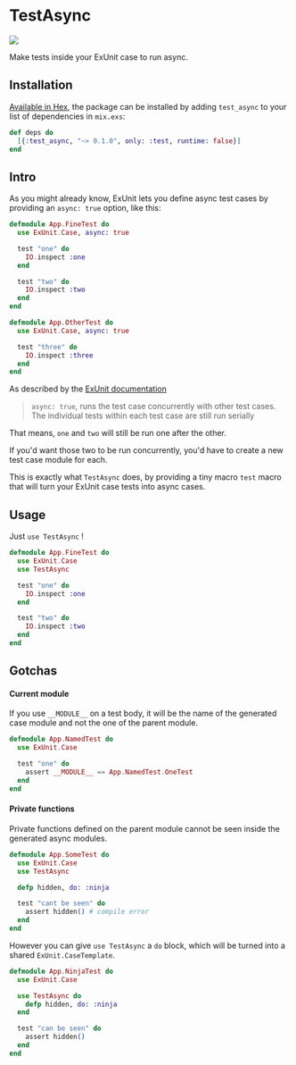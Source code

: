 # TestAsync
<a href="https://travis-ci.org/vic/test_async"><img src="https://travis-ci.org/vic/test_async.svg"></a>

Make tests inside your ExUnit case to run async.

## Installation

[Available in Hex](https://hex.pm/package/test_async), the package can be installed
by adding `test_async` to your list of dependencies in `mix.exs`:

```elixir
def deps do
  [{:test_async, "~> 0.1.0", only: :test, runtime: false}]
end
```

## Intro

As you might already know, ExUnit lets you define async test cases by
providing an `async: true` option, like this:

```elixir
defmodule App.FineTest do
  use ExUnit.Case, async: true

  test "one" do
    IO.inspect :one
  end

  test "two" do
    IO.inspect :two
  end
end

defmodule App.OtherTest do
  use ExUnit.Case, async: true

  test "three" do
    IO.inspect :three
  end
end
```

As described by the [ExUnit documentation](https://hexdocs.pm/ex_unit/ExUnit.html) 


> `async: true`, runs the test case concurrently with other test cases. 
> The individual tests within each test case are still run serially

That means, `one` and `two` will still be run one after the other.

If you'd want those two to be run concurrently, you'd have to create
a new test case module for each.

This is exactly what `TestAsync` does, by providing a tiny macro `test`
macro that will turn your ExUnit case tests into async cases.

## Usage

Just `use TestAsync` !

```elixir
defmodule App.FineTest do
  use ExUnit.Case
  use TestAsync

  test "one" do
    IO.inspect :one
  end

  test "two" do
    IO.inspect :two
  end
end
```

## Gotchas

#### Current module

If you use `__MODULE__` on a test body, it will be the name of the
generated case module and not the one of the parent module.

```elixir
defmodule App.NamedTest do
  use ExUnit.Case

  test "one" do
    assert __MODULE__ == App.NamedTest.OneTest
  end
end
```

#### Private functions 

Private functions defined on the parent module cannot be seen inside
the generated async modules.

```elixir
defmodule App.SomeTest do
  use ExUnit.Case
  use TestAsync

  defp hidden, do: :ninja

  test "cant be seen" do
    assert hidden() # compile error
  end
end
```

However you can give `use TestAsync` a `do` block, which will be
turned into a shared `ExUnit.CaseTemplate`.

```elixir
defmodule App.NinjaTest do
  use ExUnit.Case

  use TestAsync do
    defp hidden, do: :ninja
  end

  test "can be seen" do
    assert hidden()
  end
end
```
